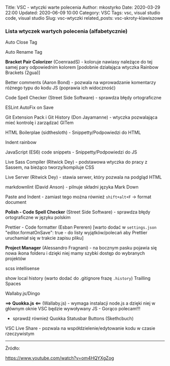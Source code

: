 Title: VSC - wtyczki warte polecenia
Author: mkostyrko
Date: 2020-03-29 22:00
Updated: 2020-06-09 10:00
Category: VSC
Tags: vsc, visual studio code, visual studio
Slug: vsc-wtyczki
related_posts: vsc-skroty-klawiszowe

### Lista wtyczek wartych polecenia (alfabetycznie)

Auto Close Tag

Auto Rename Tag



**Bracket Pair Colorizer** (CoenraadS) - koloruje nawiasy należące do tej samej pary odpowiednim kolorem [podobnie działająca wtyczka Rainbow Brackets (2gua)]

Better comments (Aaron Bond) - pozwala na wprowadzanie komentarzy różnego typu do kodu JS (poprawia ich widoczność)

Code Spell Checker (Street Side Software) - sprawdza błędy ortograficzne

ESLint AutoFix on Save

Git Extension Pack i Git History (Don Jayamanne) - wtyczka pozwalająca mieć kontrolę i zarządzać GITem

HTML Boilerplae (sidthesloth) - Snippetty/Podpowiedzi do HTML

Indent rainbow

JavaScript (ES6) code snippets - Snippetty/Podpowiedzi do JS

Live Sass Compiler (Ritwick Dey) - podstawowa wtyczka do pracy z Sassem, na bieżąco tworzy/kompiluje CSS

Live Server (Ritwick Dey) - stawia serwer, który pozwala na podgląd HTML

markdownlint (David Anson) - pilnuje składni języka Mark Down

Paste and Indent - zamiast tego można również `shift+alt+F` -> format document

**Polish - Code Spell Checker** (Street Side Software) - sprawdza błędy ortograficzne w języku polskim

Prettier - Code formatter (Esban Pereren) [warto dodać w `settings.json` "editor.formatOnSave": true - do listy wyjątków/polecań aby Prettier uruchamiał się w trakcie zapisu pliku]

**Project Manager** (Alessandro Fragnani) - na bocznym pasku pojawia się nowa ikona folderu i dzięki niej mamy szybki dostęp do wybranych projektów

scss intellisense

show local history (warto dodać do .gitignore frazę `.history`)
Trailling Spaces

Wallaby.js/Dingo

**==> Quokka.js <==** (Wallaby.js) - wymaga instalacji node.js a dzięki niej w głównym oknie VSC będzie wywoływany JS - Gorąco polecam!!!
 - sprawdź również Quokka Statusbar Buttons (Skethcbuch)

VSC Live Share - pozwala na współdzielenie/edytowanie kodu w czasie rzeczywistym 

---

Źródło: 

https://www.youtube.com/watch?v=om4HQYXgZog